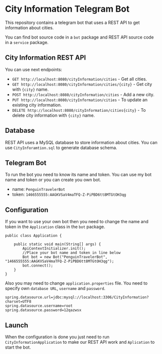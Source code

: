 # City Information Telegram Bot

This repository contains a telegram bot that uses a REST API to get information about cities. 

You can find bot source code in a `bot` package and REST API source code in a `service` package.

## City Information REST API

You can use next endpoints:

* `GET http://localhost:8080/cityInformation/cities` - Get all cities.
* `GET http://localhost:8080/cityInformation/cities/{city}` - Get city with `{city}` name.
* `POST http://localhost:8080/cityInformation/cities` - Add a new city.
* `PUT http://localhost:8080/cityInformation/cities` - To update an existing city information.
* `DELETE http://localhost:8080/cityInformation/cities{city}` - To delete city information with `{city}` name.

## Database 

REST API uses a MySQL database to store information about cities. You can use `CityInforamtion.sql` to generate database schema.

## Telegram Bot

To run the bot you need to know its name and token. You can use my bot name and token or you can create you own bot.
* name: `PenguinTravelerBot`
* token: `1466555555:AAGKVSaV4maTFQ-Z-PiPBD6tt8MTGtOH3qg`

## Configuration

If you want to use your own bot then you need to change the name and token in the `Application` class in the `bot` package.
```
public class Application {

    public static void main(String[] args) {
        ApiContextInitializer.init();
        //Place your bot name and token in line below
        Bot bot = new Bot("PenguinTravelerBot", "1466555555:AAGKVSaV4maTFQ-Z-PiPBD6tt8MTGtOH3qg");
        bot.connect();
    }
}
```

Also you may need to change `application.properties` file.
You need to specify own `database URL`, `username` and `password`.
```
spring.datasource.url=jdbc:mysql://localhost:3306/CityInformation?charset=UTF8
spring.datasource.username=root
spring.datasource.password=12qazwsx
```

## Launch

When the configuration is done you just need to run `CityInformationApplication` to make our REST API work and `Aplication` to start the bot. 
